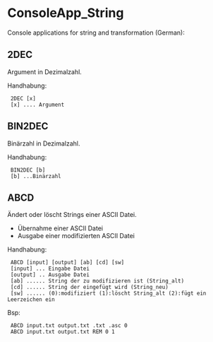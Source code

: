 # ConsoleApp_String
Console applications for string and transformation (German):
## 2DEC

Argument in Dezimalzahl.

Handhabung:

     2DEC [x] 
     [x] .... Argument

## BIN2DEC

Binärzahl in Dezimalzahl.

Handhabung:

     BIN2DEC [b]
     [b] ...Binärzahl

## ABCD

Ändert oder löscht Strings einer ASCII Datei.

- Übernahme einer ASCII Datei
- Ausgabe einer modifizierten ASCII Datei

Handhabung:
        
     ABCD [input] [output] [ab] [cd] [sw]
     [input] ... Eingabe Datei
     [output] .. Ausgabe Datei 
     [ab] ...... String der zu modifizieren ist (String_alt)
     [cd] ...... String der eingefügt wird (String_neu)
     [sw] ...... (0):modifiziert (1):löscht String_alt (2):fügt ein Leerzeichen ein

Bsp: 

     ABCD input.txt output.txt .txt .asc 0
     ABCD input.txt output.txt REM 0 1
